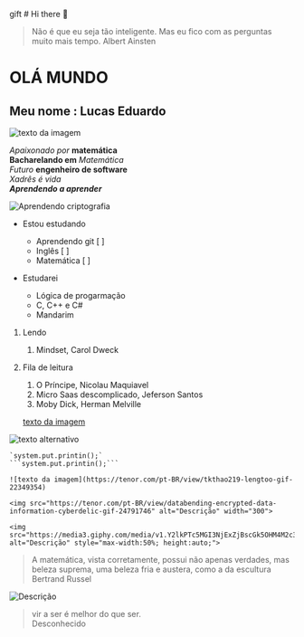 gift # Hi there 👋

<!-- Cabeçalhos -->
>Não é que eu seja tão inteligente. Mas eu fico com as perguntas muito mais tempo. Albert Ainsten

# OLÁ MUNDO
<h2>Meu nome  : Lucas Eduardo</h2> 

   ![texto da imagem](https://media.tenor.com/Vd-hE4bIEU8AAAAj/amicat1-math.gif)

*Apaixonado por*  **matemática** <br>
**Bacharelando em** *Matemática*<br>
 _Futuro_ __engenheiro de software__<br>
*Xadrês é vida*<br>
___Aprendendo a aprender___

![Aprendendo criptografia](https://www.inovacaotecnologica.com.br/noticias/imagens/010150100628-criptografia-e-caos-2.gif)

- Estou estudando
  - Aprendendo git [ ] 
  - Inglês         [ ]
  - Matemática     [ ]

- Estudarei         
    - Lógica de progarmação
    - C, C++ e C#
    - Mandarim

    
 1. Lendo
     1. Mindset, Carol Dweck

    
 2. Fila de leitura
    1. O Príncipe, Nicolau Maquiavel
    2. Micro Saas descomplicado, Jeferson Santos
    3. Moby Dick, Herman Melville



    [texto da imagem](https://chatgpt.com/c/6899f12d-eea0-8323-8c40-0bff3eadde5a)


   ![texto alternativo](https://pensamentos.org/wp-content/uploads/2023/02/gifs-de-bom-dia-1.gif)


    `system.put.printin();`
    ```system.put.printin();```

    ![texto da imagem](https://tenor.com/pt-BR/view/tkthao219-lengtoo-gif-22349354)

    <img src="https://tenor.com/pt-BR/view/databending-encrypted-data-information-cyberdelic-gif-24791746" alt="Descrição" width="300">

    <img src="https://media3.giphy.com/media/v1.Y2lkPTc5MGI3NjExZjBscGk5OHM4M2c3dzZsOGZiMDVpM2xidmZkeHF1Y3B2NzZsczc3cCZlcD12MV9pbnRlcm5hbF9naWZfYnlfaWQmY3Q9Zw/bq6oSl2yU8iYM/giphy.gif" alt="Descrição" style="max-width:50%; height:auto;">

   >A matemática, vista corretamente, possui não apenas verdades, mas beleza suprema, uma beleza fria e austera, como a da escultura 
    Bertrand Russel

<img src="https://4.bp.blogspot.com/-EcgswjdW7go/VOUspFzCYiI/AAAAAAAAPaI/lQGUGFfDL24/s1600/30.gif" alt="Descrição" style="max-width:60%; height:auto; display:block;">

>vir a ser é melhor do que ser. <br>Desconhecido






